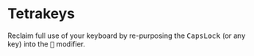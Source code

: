 # Tetrakeys
Reclaim full use of your keyboard by re-purposing the <kbd>CapsLock</kbd> (or any key) into the <kbd>📐</kbd> modifier.

